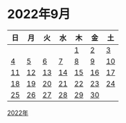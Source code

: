 # 2022年9月

|日|月|火|水|木|金|土|
|--|--|--|--|--|--|--|
|||||[1](./01.md)|[2](./02.md)|[3](./03.md)|
|[4](./04.md)|[5](./05.md)|[6](./06.md)|[7](./07.md)|[8](./08.md)|[9](./09.md)|[10](./10.md)|
|[11](./11.md)|[12](./12.md)|[13](./13.md)|[14](./14.md)|[15](./15.md)|[16](./16.md)|[17](./17.md)|
|[18](./18.md)|[19](./19.md)|[20](./20.md)|[21](./21.md)|[22](./22.md)|[23](./23.md)|[24](./24.md)|
|[25](./25.md)|[26](./26.md)|[27](./27.md)|[28](./28.md)|[29](./29.md)|[30](./30.md)|||

[2022年](../README.md)
